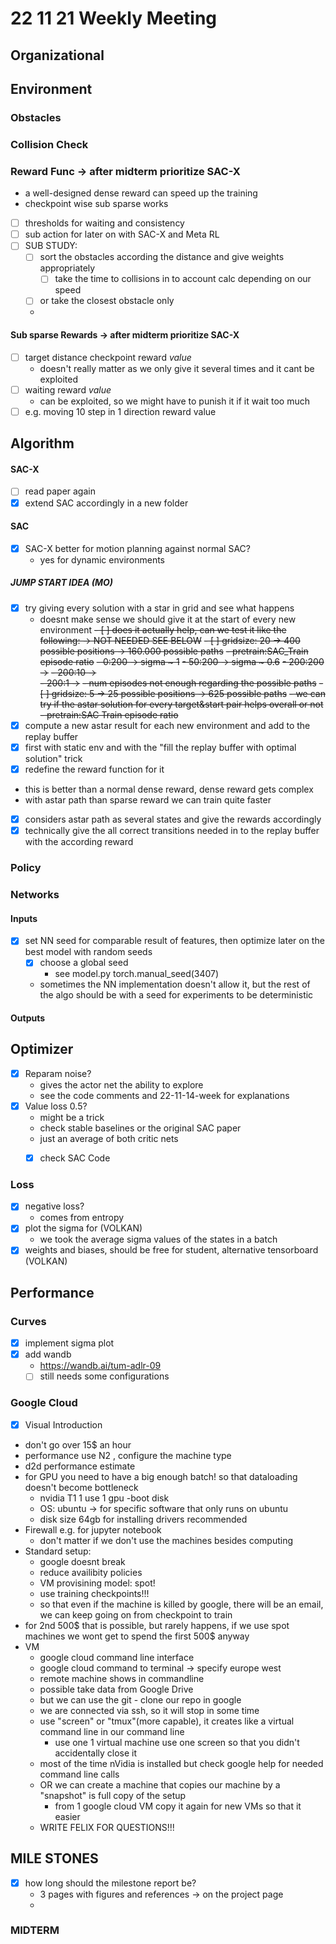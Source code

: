 # 22 11 21 Weekly Meeting

## Organizational

## Environment
### Obstacles

### Collision Check
### Reward Func -> **after midterm prioritize SAC-X**

- a well-designed dense reward can speed up the training
- checkpoint wise sub sparse works
- [ ] thresholds for waiting and consistency 
- [ ] sub action for later on with SAC-X and Meta RL 
- [ ] SUB STUDY: 
  - [ ] sort the obstacles according the distance and give weights appropriately
    - [ ] take the time to collisions in to account calc depending on our speed  
  - [ ] or take the closest obstacle only
  - 
#### Sub sparse Rewards -> **after midterm prioritize SAC-X**

- [ ] target distance checkpoint reward _value_
  - doesn't really matter as we only give it several times and it cant be exploited
- [ ] waiting reward _value_
  - can be exploited, so we might have to punish it if it wait too much
- [ ] e.g. moving 10 step in 1 direction reward value
  
## Algorithm

#### SAC-X
- [ ] read paper again
- [X] extend SAC accordingly in a new folder

#### SAC
- [X] SAC-X better for motion planning against normal SAC?
  - yes for dynamic environments 

##### JUMP START IDEA (MO)
- [X] try giving every solution with a star in grid and see what happens
  - doesnt make sense we should give it at the start of every new environment 
~~- [ ] does it actually help, can we test it like the following: -> NOT NEEDED SEE BELOW~~
      ~~- [ ] gridsize: 20 -> 400 possible positions -> 160.000 possible paths~~
  ~~- pretrain:SAC_Train episode ratio~~ 
        ~~- 0:200 -> sigma ~ 1~~
        ~~- 50:200 -> sigma ~ 0.6~~
        ~~- 200:200 ->~~ 
        ~~- 200:10 ->~~  
        ~~- 200:1 ->~~ 
        ~~- num episodes not enough regarding the possible paths~~
    ~~- [ ] gridsize: 5 -> 25 possible positions -> 625 possible paths~~
        ~~- we can try if the astar solution for every target&start pair helps overall or not~~
        ~~- pretrain:SAC Train episode ratio~~
- [X] compute a new astar result for each new environment and add to the replay buffer
- [X] first with static env and with the "fill the replay buffer with optimal solution" trick
- [X] redefine the reward function for it
- this is better than a normal dense reward, dense reward gets complex  
- with astar path than sparse reward we can train quite faster
- [X] considers astar path as several states and give the rewards accordingly
- [X] technically give the all correct transitions needed in to the replay buffer with the according reward

### Policy
### Networks
#### Inputs
- [X] set NN seed for comparable result of features, then optimize later on the best model with random seeds
  - [X] choose a global seed
    - see model.py torch.manual_seed(3407)
  - sometimes the NN implementation doesn't allow it, but the rest of the algo should be with a seed for experiments to be deterministic

#### Outputs

## Optimizer
- [X] Reparam noise?
    - gives the actor net the ability to explore
    - see the code comments and 22-11-14-week for explanations
- [X]  Value loss 0.5?
    - might be a trick
    - check stable baselines or the original SAC paper
    - just an average of both critic nets
    - [X] check SAC Code

 
### Loss
- [X] negative loss?
  - comes from entropy  
- [X] plot the sigma for (VOLKAN)
  - we took the average sigma values of the states in a batch
- [X] weights and biases, should be free for student, alternative tensorboard (VOLKAN)

## Performance

### Curves
- [X] implement sigma plot
- [X] add wandb
  - https://wandb.ai/tum-adlr-09
  - [ ] still needs some configurations

### Google Cloud
- [X] Visual Introduction
- don't go over 15$ an hour
- performance use N2 , configure the machine type 
- d2d performance estimate
- for GPU you need to have a big enough batch! so that dataloading doesn't become bottleneck
  - nvidia T1 1 use 1 gpu
-boot disk
  - OS: ubuntu -> for specific software that only runs on ubuntu
  - disk size 64gb for installing drivers recommended
- Firewall e.g. for jupyter notebook
  - don't matter if we don't use the machines besides computing
- Standard setup:
  - google doesnt break 
  - reduce availibity policies
  - VM provisining model: spot!
  - use training checkpoints!!!
  - so that even if the machine is killed by google, there will be an email, we can keep going on from checkpoint to train
- for 2nd 500$ that is possible, but rarely happens, if we use spot machines we wont get to spend the first 500$ anyway
- VM
  - google cloud command line interface
  - google cloud command to terminal -> specify europe west
  - remote machine shows in commandline 
  - possible take data from Google Drive
  - but we can use the git - clone our repo in google 
  - we are connected via ssh, so it will stop in some time
  - use "screen" or "tmux"(more capable), it creates like a virtual command line in our command line
    - use one 1 virtual machine use one screen so that you didn't accidentally close it
  - most of the time nVidia is installed but check google help for needed command line calls
  - OR we can create a machine that copies our machine by a "snapshot" is full copy of the setup 
    - from 1 google cloud VM copy it again for new VMs so that it easier
  - WRITE FELIX FOR QUESTIONS!!!

## MILE STONES
- [X] how long should the milestone report be?
  - 3 pages with figures and references -> on the project page 
  - 
### MIDTERM




